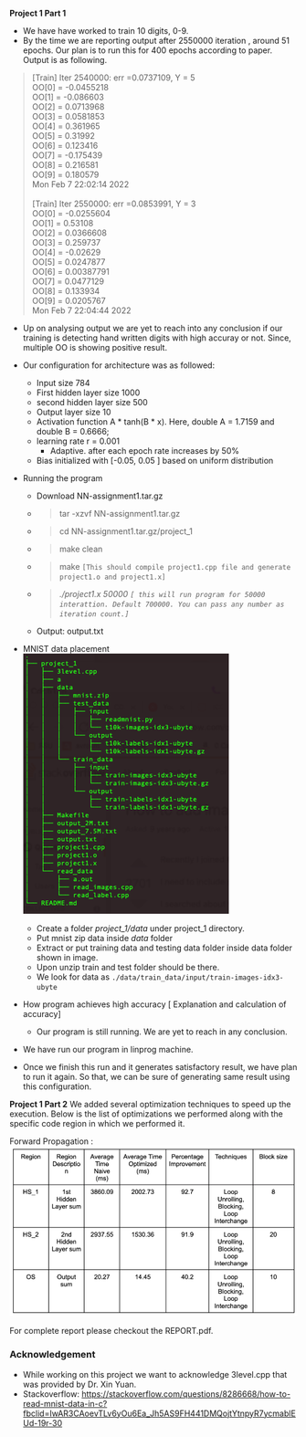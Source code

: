 **Project 1 Part 1**
- We have have worked to train 10 digits, 0-9.
- By the time we are reporting output after 2550000 iteration , around 51 epochs. Our plan is to run this for 400 epochs according to paper. Output is as following.

> [Train] Iter 2540000: err =0.0737109, Y = 5 </br>
OO[0] = -0.0455218</br>
OO[1] = -0.086603</br>
OO[2] = 0.0713968</br>
OO[3] = 0.0581853</br>
OO[4] = 0.361965</br>
OO[5] = 0.31992</br>
OO[6] = 0.123416</br>
OO[7] = -0.175439</br>
OO[8] = 0.216581</br>
OO[9] = 0.180579</br>
Mon Feb  7 22:02:14 2022 </br></br>
[Train] Iter 2550000: err =0.0853991, Y = 3 </br>
OO[0] = -0.0255604</br>
OO[1] = 0.53108</br>
OO[2] = 0.0366608</br>
OO[3] = 0.259737</br>
OO[4] = -0.02629</br>
OO[5] = 0.0247877</br>
OO[6] = 0.00387791</br>
OO[7] = 0.0477129</br>
OO[8] = 0.133934</br>
OO[9] = 0.0205767</br>
Mon Feb  7 22:04:44 2022</br>

- Up on analysing output we are yet to reach into any conclusion if our training is detecting hand written digits with high accuray or not. Since, multiple OO is showing positive result.

- Our configuration for architecture was as followed: 
    - Input size 784
    - First hidden layer size 1000
    - second hidden layer size 500
    - Output layer size 10
    - Activation function A * tanh(B * x). Here, double A = 1.7159 and double B = 0.6666;
    - learning rate r = 0.001
        - Adaptive. after each epoch rate increases by 50%
    - Bias initialized with [-0.05, 0.05 ] based on uniform distribution

- Running the program
    - Download NN-assignment1.tar.gz
    - >tar -xzvf NN-assignment1.tar.gz
    - >cd NN-assignment1.tar.gz/project_1
    - >make clean
    - >make `[This should compile project1.cpp file and generate project1.o and project1.x]`
    - ><i>./project1.x    50000  `[ this will run program for 50000 interattion. Default 700000. You can pass any number as iteration count.]`</i> 
    - Output: output.txt

- MNIST data placement
    ![Screenshot](data_tree.png)
    - Create a folder <i>project_1/data</i> under project_1 directory.
    - Put mnist zip data inside <i>data</i> folder
    - Extract or put training data and testing data folder inside data folder shown in image.
    - Upon unzip train and test folder should be there.
    - We look for data as `./data/train_data/input/train-images-idx3-ubyte`

- How program achieves high accuracy [ Explanation and calculation of accuracy]
    - Our program is still running. We are yet to reach in any conclusion.

- We have run our program in linprog machine.
- Once we finish this run and it generates satisfactory result, we have plan to run it again. So that, we can be sure of generating same result using this configuration.

**Project 1 Part 2**
We added several optimization techniques to speed up the execution. Below is the list of optimizations we performed along with the specific code region in which we performed it.

Forward Propagation :
![Screenshot](Forward.png)


For complete report please checkout the REPORT.pdf.


### Acknowledgement
- While working on this project we want to acknowledge 3level.cpp that was provided by Dr. Xin Yuan.</br>
- Stackoverflow: https://stackoverflow.com/questions/8286668/how-to-read-mnist-data-in-c?fbclid=IwAR3CAoevTLv6yOu6Ea_Jh5AS9FH441DMQojtYtnpyR7ycmablEUd-19r-30
